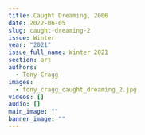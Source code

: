 ```yaml
---
title: Caught Dreaming, 2006
date: 2022-06-05
slug: caught-dreaming-2
issue: Winter
year: "2021"
issue_full_name: Winter 2021
section: art
authors:
  - Tony Cragg
images:
  - tony_cragg_caught_dreaming_2.jpg
videos: []
audio: []
main_image: ""
banner_image: ""
---
```

